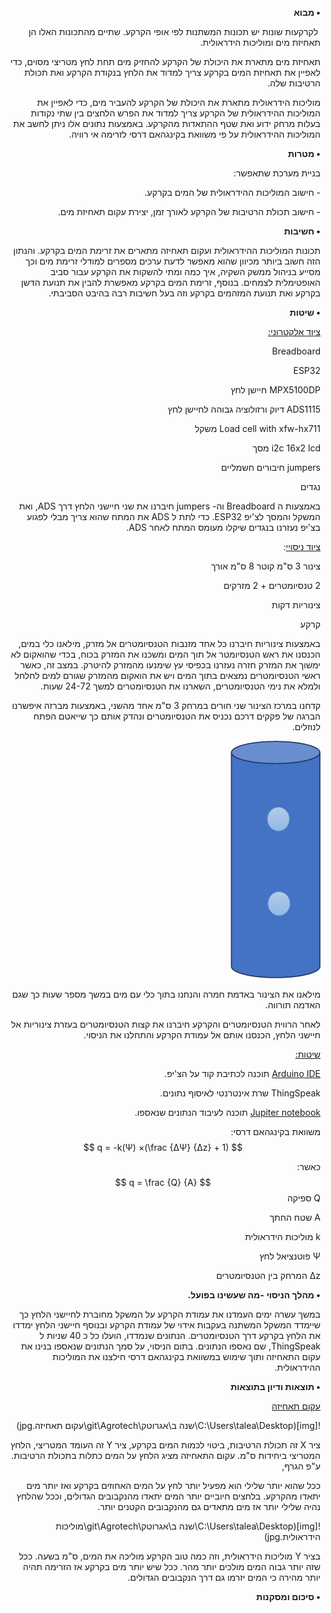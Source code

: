 <div dir="rtl">


**• מבוא**

&#x202b; לקרקעות שונות יש תכונות המשתנות לפי אופי הקרקע. שתיים מהתכונות האלו הן תאחיזת מים ומוליכות הידראולית. &#x202b; 

תאחיזת מים מתארת את היכולת של הקרקע להחזיק מים תחת לחץ מטריצי מסוים, כדי לאפיין את תאחיזת המים בקרקע צריך למדוד את הלחץ בנקודת הקרקע ואת תכולת הרטיבות שלה. 

מוליכות הידראולית מתארת את היכולת של הקרקע להעביר מים, כדי לאפיין את המוליכות ההידראולית של הקרקע צריך למדוד את הפרש הלחצים בין שתי נקודות בעלות מרחק ידוע ואת שטף ההתאדות מהקרקע. באמצעות נתונים אלו ניתן לחשב את המוליכות ההידראולית על פי משוואת בקינגהאם דרסי לזרימה אי רוויה. 

**• מטרות**

בניית מערכת שתאפשר:

\-    חישוב המוליכות ההידראולית של המים בקרקע. 

\-    חישוב תכולת הרטיבות של הקרקע לאורך זמן, יצירת עקום תאחיזת מים. 

**• חשיבות**

תכונות המוליכות ההידראולית ועקום תאחיזה מתארים את זרימת המים בקרקע. והנתון הזה חשוב ביותר מכיוון שהוא מאפשר לדעת ערכים מספרים למודלי זרימת מים וכך מסייע בניהול ממשק השקיה, איך כמה ומתי להשקות את הקרקע עבור סביב האופטימלית לצמחים. בנוסף, זרימת המים בקרקע מאפשרת להבין את תנועת הדשן בקרקע ואת תנועת המזהמים בקרקע וזה בעל חשיבות רבה בהיבט הסביבתי.

**• שיטות**

<u>ציוד אלקטרוני:</u> 

Breadboard

ESP32

MPX5100DP חיישן לחץ

ADS1115 דיוק ורזולוציה גבוהה לחיישן לחץ

Load cell with xfw-hx711 משקל

i2c 16x2 lcd מסך 

jumpers חיבורים חשמליים 

נגדים

באמצעות ה Breadboard וה- jumpers חיברנו את שני חיישני הלחץ דרך ADS, ואת המשקל והמסך לצ'יפ ESP32. כדי לתת ל ADS את המתח שהוא צריך מבלי לפגוע בצ'יפ נעזרנו בנגדים שיקלו מעומס המתח לאחר ADS. 

 

<u>ציוד ניסויי</u>: 

צינור 3 ס"מ קוטר 8 ס"מ אורך

2 טנסיומטרים + 2 מזרקים

צינוריות דקות

קרקע 

באמצעות צינוריות חיברנו כל אחד מזנבות הטנסיומטרים אל מזרק, מילאנו כלי במים, הכנסנו את ראש הטנסיומטר אל תוך המים ומשכנו את המזרק בכוח, בכדי שהואקום לא ימשוך את המזרק חזרה נעזרנו בכפיסי עץ שימנעו מהמזרק להיטרק. במצב זה, כאשר ראשי הטנסיומטרים נמצאים בתוך המים ויש את הואקום מהמזרק שגורם למים לחלחל ולמלא את נימי הטנסיומטרים, השארנו את הטנסיומטרים למשך 24-72 שעות. 

קדחנו במרכז הצינור שני חורים במרחק 3 ס"מ אחד מהשני, באמצעות מברזה איפשרנו הברגה של פקקים דרכם נכניס את הטנסיומטרים ונהדק אותם כך שייאטם הפתח לנוזלים. 

![img](צינור.jpg) 

 מילאנו את הצינור באדמת חמרה והנחנו בתוך כלי עם מים במשך מספר שעות כך שגם האדמה תורווה. 

לאחר הרווית הטנסיומטרים והקרקע חיברנו את קצות הטנסיומטרים בעזרת צינוריות אל חיישני הלחץ, הכנסנו אותם אל עמודת הקרקע והתחלנו את הניסוי. 

 

<u>שיטות:</u>

[Arduino IDE][arduino_code] תוכנה לכתיבת קוד על הצ'יפ. 

ThingSpeak שרת אינטרנטי לאיסוף נתונים. 

[Jupiter notebook][jupiter_code] תוכנה לעיבוד הנתונים שנאספו. 

משוואת בקינגהאם דרסי: 
$$
q = -k(Ψ) ×(\frac {∆Ψ}  {∆z} + 1)
$$

כאשר: 
$$
q = \frac {Q}  {A}
$$
Q	ספיקה

A	שטח החתך

k	מוליכות הידראולית

Ψ	פוטנציאל לחץ

z∆	המרחק בין הטנסיומטרים 

**• מהלך הניסוי** **-מה שעשינו בפועל.** 

 במשך עשרה ימים העמדנו את עמודת הקרקע על המשקל מחוברת לחיישני הלחץ כך שיימדד המשקל המשתנה בעקבות אידוי של עמודת הקרקע ובנוסף חיישני הלחץ ימדדו את הלחץ בקרקע דרך הטנסיומטרים. הנתונים שנמדדו, הועלו כל כ 40 שניות ל ThingSpeak, שם נאספו הנתונים. בתום הניסוי, על סמך הנתונים שנאספו בנינו את עקום התאחיזה ותוך שימוש במשוואת בקינגהאם דרסי חילצנו את המוליכות ההידראולית. 

**• תוצאות ודיון בתוצאות**

<u>עקום תאחיזה</u>

![img](C:\Users\talea\Desktop\שנה ב\אגרוטק\git\Agrotech\עקום תאחיזה.jpg)

ציר X  זה תכולת הרטיבות, ביטוי לכמות המים בקרקע, ציר Y זה העומד המטריצי, הלחץ המטריצי ביחידות ס"מ. עקום התאחיזה מציג הלחץ על המים כתלות בתכולת הרטיבות. ע"פ הגרף, 

ככל שהוא יותר שלילי הוא מפעיל יותר לחץ על המים האחוזים בקרקע ואז יותר מים יתאדו מהקרקע. בלחצים חיוביים יותר המים יתאדו מהנקבובים הגדולים, וככל שהלחץ נהיה שלילי יותר אז מים מתאדים גם מהנקבובים הקטנים יותר. 

![img](C:\Users\talea\Desktop\שנה ב\אגרוטק\git\Agrotech\מוליכות הידראולית.jpg)

בציר Y מוליכות הידראולית, וזה כמה טוב הקרקע מוליכה את המים, ס"מ בשעה. ככל שזה יותר גבוה המים מולכים יותר מהר. ככל שיש יותר מים בקרקע אז הזרימה תהיה יותר מהירה כי המים יזרמו גם דרך הנקבובים הגדולים. 



**• סיכום ומסקנות**

 

 


<div> 






[arduino_code]: https://github.com/talea30/Agrotech/blob/main/project_final.ino
[jupiter_code]: https://github.com/talea30/Agrotech/blob/main/agrotech%20project.ipynb

